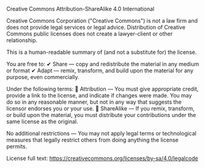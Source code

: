 
Creative Commons Attribution-ShareAlike 4.0 International

Creative Commons Corporation ("Creative Commons") is not a law firm and does not provide legal services or legal advice. Distribution of Creative Commons public licenses does not create a lawyer-client or other relationship.

This is a human-readable summary of (and not a substitute for) the license.

You are free to:
✔ Share — copy and redistribute the material in any medium or format
✔ Adapt — remix, transform, and build upon the material for any purpose, even commercially.

Under the following terms:
📝 Attribution — You must give appropriate credit, provide a link to the license, and indicate if changes were made. You may do so in any reasonable manner, but not in any way that suggests the licensor endorses you or your use.
🔁 ShareAlike — If you remix, transform, or build upon the material, you must distribute your contributions under the same license as the original.

No additional restrictions — You may not apply legal terms or technological measures that legally restrict others from doing anything the license permits.

License full text: https://creativecommons.org/licenses/by-sa/4.0/legalcode
